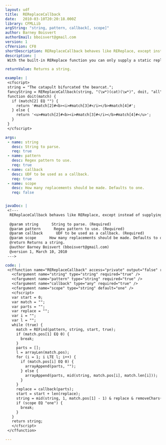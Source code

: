 ```yaml
---
layout: udf
title:  REReplaceCallback
date:   2010-03-10T20:20:18.000Z
library: CFMLLib
argString: "string, pattern, callback[, scope]"
author: Barney Boisvert
authorEmail: bboisvert@gmail.com
version: 1
cfVersion: CF8
shortDescription: REReplaceCallback behaves like REReplace, except instead of supplying a replacement string, you supply a function to invoke on each match.
description: |
 With the built-in REReplace function you can only supply a static replace string (parameterized with backreferences, of course).  This UDF allows you to supply a function callback that will be passed all matches (including subexpressions) allowing you to use arbitrary CFML to construct the replacement string dynamically.

returnValue: Returns a string.

example: |
 <cfscript>
 string = "The catapult bifurcated the bearcat.";
 fancyString = REReplaceCallback(string, "(\w*)(cat)(\w*)", doit, "all");
 function doit(match) {
   if (match[2] EQ "") {
     return '#match[2]#<b><i>#match[3]#</i></b>#match[4]#';
   } else {
     return '<u>#match[2]#<b><i>#match[3]#</i></b>#match[4]#</u>';
   }
 }
 </cfscript>

args:
 - name: string
   desc: String to parse.
   req: true
 - name: pattern
   desc: Regex pattern to use.
   req: true
 - name: callback
   desc: UDF to be used as a callback.
   req: true
 - name: scope
   desc: How many replacements should be made. Defaults to one.
   req: false


javaDoc: |
 <!---
  REReplaceCallback behaves like REReplace, except instead of supplying a replacement string, you supply a function to invoke on each match.
  
  @param string      String to parse. (Required)
  @param pattern      Regex pattern to use. (Required)
  @param callback      UDF to be used as a callback. (Required)
  @param scope      How many replacements should be made. Defaults to one. (Optional)
  @return Returns a string. 
  @author Barney Boisvert (bboisvert@gmail.com) 
  @version 1, March 10, 2010 
 --->

code: |
 <cffunction name="REReplaceCallback" access="private" output="false" returntype="string">
   <cfargument name="string" type="string" required="true" />
   <cfargument name="pattern" type="string" required="true" />
   <cfargument name="callback" type="any" required="true" />
   <cfargument name="scope" type="string" default="one" />
   <cfscript>
   var start = 0;
   var match = "";
   var parts = "";
   var replace = "";
   var i = "";
   var l = "";
   while (true) {
     match = REFind(pattern, string, start, true);
     if (match.pos[1] EQ 0) {
       break;
     }
     parts = [];
     l = arrayLen(match.pos);
     for (i = 1; i LTE l; i++) {
       if (match.pos[i] EQ 0) {
         arrayAppend(parts, "");
       } else {
         arrayAppend(parts, mid(string, match.pos[i], match.len[i]));
       }
     }
     replace = callback(parts);
     start = start + len(replace);
     string = mid(string, 1, match.pos[1] - 1) & replace & removeChars(string, 1, match.pos[1] + match.len[1] - 1);
     if (scope EQ "one") {
       break;
     }
   }
   return string;
   </cfscript>
 </cffunction>

---
```


